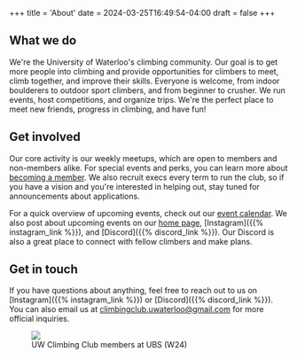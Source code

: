 +++
title = 'About'
date = 2024-03-25T16:49:54-04:00
draft = false
+++

## What we do
We're the University of Waterloo's climbing community. Our goal is to get more people into climbing and provide opportunities for climbers to meet, climb together, and improve their skills. Everyone is welcome, from indoor boulderers to outdoor sport climbers, and from beginner to crusher. We run events, host competitions, and organize trips. We're the perfect place to meet new friends, progress in climbing, and have fun!

## Get involved
Our core activity is our weekly meetups, which are open to members and non-members alike. For special events and perks, you can learn more about [becoming a member](/membership). We also recruit execs every term to run the club, so if you have a vision and you're interested in helping out, stay tuned for announcements about applications.

For a quick overview of upcoming events, check out our [event calendar](/events). We also post about upcoming events on our [home page](/), [Instagram]({{% instagram_link %}}), and [Discord]({{% discord_link %}}). Our Discord is also a great place to connect with fellow climbers and make plans.

## Get in touch
If you have questions about anything, feel free to reach out to us on [Instagram]({{% instagram_link %}}) or [Discord]({{% discord_link %}}). You can also email us at [climbingclub.uwaterloo@gmail.com](mailto:climbingclub.uwaterloo@gmail.com) for more official inquiries.



<figure>
  <img src="/group_pic.jpeg">
  <figcaption>UW Climbing Club members at UBS (W24)</figcaption>
</figure>

